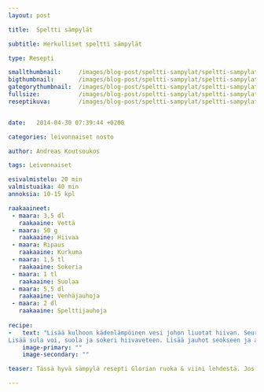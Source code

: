 ```yaml
---
layout: post

title:	Speltti sämpylät 

subtitle: Herkulliset speltti sämpylät

type: Resepti

smallthumbnail: 	/images/blog-post/speltti-sampylat/speltti-sampylat-150.jpg
bigthumbnail:		/images/blog-post/speltti-sampylat/speltti-sampylat-700.jpg
gategorythumbnail: 	/images/blog-post/speltti-sampylat/speltti-sampylat-450.jpg
fullsize: 			/images/blog-post/speltti-sampylat/speltti-sampylat-fullsize.jpg
reseptikuva:		/images/blog-post/speltti-sampylat/speltti-sampylat-fullsize.jpg


date:	2014-04-30 07:39:44 +0200

categories: leivonnaiset nosto

author: Andreas Koutsoukos

tags: Leivonnaiset

esivalmistelu: 20 min
valmistuaika: 40 min
annoksia: 10-15 kpl

raakaaineet:
 - maara: 3,5 dl	
   raakaaine: Vettä
 - maara: 50 g	
   raakaaine: Hiivaa
 - maara: Ripaus	
   raakaaine: Kurkuma
 - maara: 1,5 tl	
   raakaaine: Sokeria
 - maara: 1 tl	
   raakaaine: Suolaa
 - maara: 5,5 dl	
   raakaaine: Venhäjauhoja
 - maara: 2 dl	
   raakaaine: Spelttijauhoja 
      
recipe: 
-   text: "Lisää kulhoon kädenlämpöinen vesi johon liuotat hiivan. Seuraavaksi sulata voi ja lisää kurkuma sekaan.
Lisää sula voi, suola ja sokeri hiivaveteen. Lisää jauhot seokseen ja alusta taikinaa 10-20 minuuttia. Alustamisen jälkeen anna taikinan kohota 30 min vedottomassa paikassa. Kun taikina on kohonut vaivaa taikinasta 170 g sämpylöitä ja anna niiden kohota pellillä 20 min. Lämmitä uuni 200 asteeseen ja paista kunnes sämpylän pohja kopisee kun sitä kopauttaa."
    image-primary: ""
    image-secondary: ""

teaser: Tässä hyvä sämpylä resepti Glorian ruoka & viini lehdestä. Jos et ole käytänyt spelttijauhoja ennen niin nyt on hyvä syy kokeilla. Maku ja rakenne sopivat erittäin hyvin sämpylöiden tekoon.   

---
```


<section>
<p>

</p>
</section>